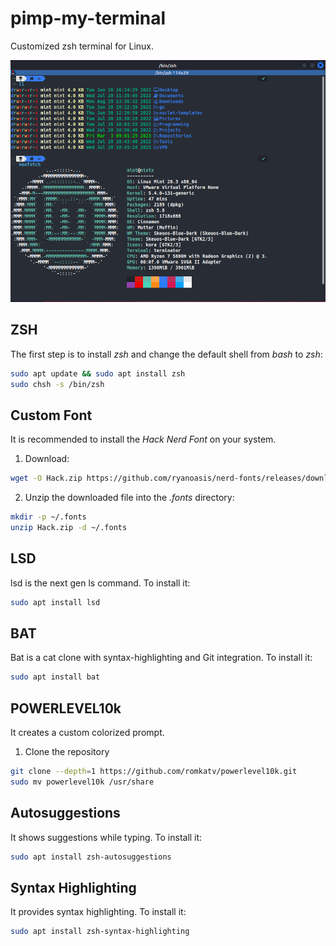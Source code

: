 # pimp-my-terminal

Customized zsh terminal for Linux.

![terminal screenshot](screenshots/terminal.png)

## ZSH

The first step is to install *zsh* and change the default shell from *bash* to *zsh*:

```bash
sudo apt update && sudo apt install zsh
sudo chsh -s /bin/zsh
```

## Custom Font

It is recommended to install the *Hack Nerd Font* on your system.

1. Download:

```zsh
wget -O Hack.zip https://github.com/ryanoasis/nerd-fonts/releases/download/v2.1.0/Hack.zip
```

2. Unzip the downloaded file into the *.fonts* directory:

```zsh
mkdir -p ~/.fonts
unzip Hack.zip -d ~/.fonts
```

## LSD

lsd is the next gen ls command. To install it:

```zsh
sudo apt install lsd
```

## BAT

Bat is a cat clone with syntax-highlighting and Git integration. To install it:

```zsh
sudo apt install bat
```

## POWERLEVEL10k

It creates a custom colorized prompt.

1. Clone the repository

```zsh
git clone --depth=1 https://github.com/romkatv/powerlevel10k.git
sudo mv powerlevel10k /usr/share
```

## Autosuggestions

It shows suggestions while typing. To install it:

```zsh
sudo apt install zsh-autosuggestions
```

## Syntax Highlighting

It provides syntax highlighting. To install it:

```zsh
sudo apt install zsh-syntax-highlighting
```
